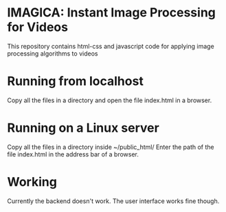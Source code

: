 # IMAGICA: Instant Image Processing for Videos
This repository contains html-css and javascript code for applying image processing algorithms to videos

# Running from localhost
Copy all the files in a directory and open the file index.html in a browser.

# Running on a Linux server
Copy all the files in a directory inside ~/public_html/ 
Enter the path of the file index.html in the address bar of a browser.

# Working
Currently the backend doesn't work. The user interface works fine though.
